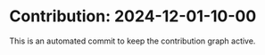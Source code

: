 # Contribution: 2024-12-01-10-00
This is an automated commit to keep the contribution graph active.
